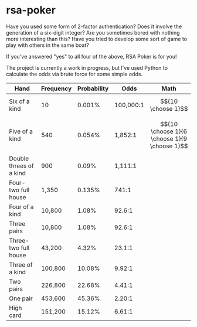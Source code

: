 # rsa-poker
Have you used some form of 2-factor authentication?  Does it involve the generation of a six-digit integer? Are you sometimes bored with nothing more interesting than this?  Have you tried to develop some sort of game to play with others in the same boat?

If you've answered "yes" to all four of the above, RSA Poker is for you!  

The project is currently a work in progress, but I've used Python to calculate the odds via brute force for some simple odds.  

| Hand | Frequency | Probability | Odds | Math
|---|---|---|---|---|
| Six of a kind | 10 | 0.001% | 100,000:1 | $${10 \choose 1}$$ |
| Five of a kind | 540 | 0.054% | 1,852:1 | $${10 \choose 1}{6 \choose 1}{9 \choose 1}$$ |
| Double threes of a kind | 900 | 0.09% | 1,111:1 |  |
| Four-two full house | 1,350 | 0.135% | 741:1 |  |
| Four of a kind | 10,800 | 1.08% | 92.6:1 |  |
| Three pairs | 10,800 | 1.08% | 92.6:1 |  |
| Three-two full house | 43,200 | 4.32% | 23.1:1 |  |
| Three of a kind | 100,800 | 10.08% | 9.92:1 |  |
| Two pairs | 226,800 | 22.68% | 4.41:1 |  |
| One pair | 453,600 | 45.36% | 2.20:1 |  |
| High card | 151,200 | 15.12% | 6.61:1 |  |
<!--stackedit_data:
eyJoaXN0b3J5IjpbLTE5NTgzMjU1MSwtMTU3NzMwNTg0NSwtMj
UzOTIxMDQ1LC0xNjMxNzUyMjg1LC0xODcxMjAwNDQ2LDEyMDY4
MjgyNjVdfQ==
-->